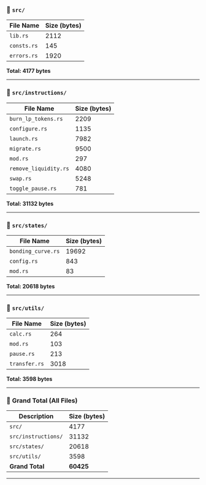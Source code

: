 

### 📁 `src/`

| File Name   | Size (bytes) |
| ----------- | ------------ |
| `lib.rs`    | 2112         |
| `consts.rs` | 145          |
| `errors.rs` | 1920         |

**Total: 4177 bytes**

---

### 📁 `src/instructions/`

| File Name             | Size (bytes) |
| --------------------- | ------------ |
| `burn_lp_tokens.rs`   | 2209         |
| `configure.rs`        | 1135         |
| `launch.rs`           | 7982         |
| `migrate.rs`          | 9500         |
| `mod.rs`              | 297          |
| `remove_liquidity.rs` | 4080         |
| `swap.rs`             | 5248         |
| `toggle_pause.rs`     | 781          |

**Total: 31132 bytes**

---

### 📁 `src/states/`

| File Name          | Size (bytes) |
| ------------------ | ------------ |
| `bonding_curve.rs` | 19692        |
| `config.rs`        | 843          |
| `mod.rs`           | 83           |

**Total: 20618 bytes**

---

### 📁 `src/utils/`

| File Name     | Size (bytes) |
| ------------- | ------------ |
| `calc.rs`     | 264          |
| `mod.rs`      | 103          |
| `pause.rs`    | 213          |
| `transfer.rs` | 3018         |

**Total: 3598 bytes**

---

### 🧮 **Grand Total (All Files)**

| Description         | Size (bytes) |
| ------------------- | ------------ |
| `src/`              | 4177         |
| `src/instructions/` | 31132        |
| `src/states/`       | 20618        |
| `src/utils/`        | 3598         |
| **Grand Total**     | **60425**    |

---
